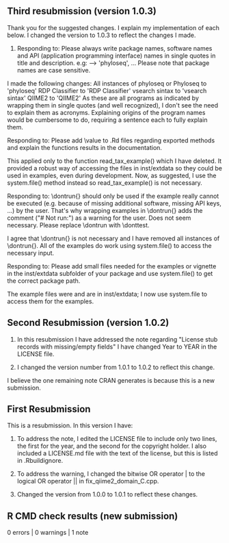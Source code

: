 ## Third resubmission (version 1.0.3)

Thank you for the suggested changes. I explain my implementation of each below. I changed the version to 1.0.3 to reflect the changes I made.

1. Responding to: Please always write package names, software names and API (application programming interface) names in single quotes in title and description.
e.g: --> 'phyloseq', ...
Please note that package names are case sensitive.

I made the following changes:
   All instances of phyloseq or Phyloseq to 'phyloseq'
   RDP Classifier to 'RDP Classifier'
   vsearch sintax to 'vsearch sintax'
   QIIME2 to 'QIIME2'
   As these are all programs as indicated by wrapping them in single quotes (and well recognized), I don't see the need to explain them as acronyms. Explaining origins of the program names would be cumbersome to do, requiring a sentence each to fully explain them.

Responding to: Please add \value to .Rd files regarding exported methods and explain the functions results in the documentation. 

This applied only to the function read_tax_example() which I have deleted. It provided a robust way of accessing the files in inst/extdata so they could be used in examples, even during development. Now, as suggested, I use the system.file() method instead so read_tax_example() is not necessary.

Responding to: \dontrun{} should only be used if the example really cannot be executed (e.g. because of missing additional software, missing API keys, ...) by the user. That's why wrapping examples in \dontrun{} adds the comment ("# Not run:") as a warning for the user. Does not seem necessary. 
Please replace \dontrun with \donttest.

I agree that \dontrun{} is not necessary and I have removed all instances of \dontrun{}. All of the examples do work using system.file() to access the necessary input.

Responding to: Please add small files needed for the examples or vignette in the inst/extdata subfolder of your package and use system.file() to get the correct package path.

The example files were and are in inst/extdata; I now use system.file to access them for the examples.

## Second Resubmission (version 1.0.2)

1. In this resubmission I have addressed the note regarding "License stub records with missing/empty fields" I have changed Year to YEAR in the LICENSE file.

2. I changed the version number from 1.0.1 to 1.0.2 to reflect this change.

I believe the one remaining note CRAN generates is because this is a new submission.

## First Resubmission

This is a resubmission. In this version I have:

1. To address the note, I edited the LICENSE file to include only two lines, the first for the year, and the second for the copyright holder. I also included a LICENSE.md file with the text of the license, but this is listed in .Rbuildignore.

2. To address the warning, I changed the bitwise OR operator | to the logical OR operator || in fix_qiime2_domain_C.cpp.

3. Changed the version from 1.0.0 to 1.0.1 to reflect these changes.

## R CMD check results (new submission)

0 errors | 0 warnings | 1 note

